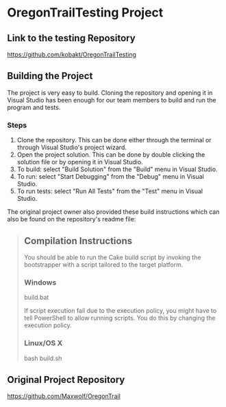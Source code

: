 # OregonTrailTesting Project

## Link to the testing Repository

https://github.com/kobakt/OregonTrailTesting

## Building the Project

The project is very easy to build. Cloning the repository and opening it in Visual Studio has been enough for our team members to build and run the program and tests.
### Steps
1. Clone the repository. This can be done either through the terminal or through Visual Studio's project wizard.
2. Open the project solution. This can be done by double clicking the solution file or by opening it in Visual Studio.
3. To build: select "Build Solution" from the "Build" menu in Visual Studio.
4. To run: select "Start Debugging" from the "Debug" menu in Visual Studio.
5. To run tests: select "Run All Tests" from the "Test" menu in Visual Studio.

The original project owner also provided these build instructions which can also be found on the repository's readme file:

>## Compilation Instructions
>
>You should be able to run the Cake build script by invoking the bootstrapper with a script tailored to the target platform.
>### Windows
>
>build.bat
>
>If script execution fail due to the execution policy, you might have to tell PowerShell to allow running scripts. You do this by changing the execution policy.
>### Linux/OS X
>
>bash build.sh

## Original Project Repository

https://github.com/Maxwolf/OregonTrail
